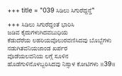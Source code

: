 +++
title = "039 ಸಿಡಿಲು ಸಿಗುರೆದ್ದನ್ತೆ"

+++
ಸಿಡಿಲು ಸಿಗುರೆದ್ದಂತೆ ಭಾರಿಸಿ   
ಜಡಿವ ಕೈದುಗಳುಗಿದವಬುಧಿಯ   
ಕೆಡುದೆರೆಯ ಲಹರಿಯವೊಲುರವಣಿಸಿದವು ಬೊಬ್ಬೆಗಳು   
ನಡುಗಿತವನಿಯಜಾಂಡ ಖರ್ಪರ   
ವೊಡೆಯಲವನಿಯ ಲಗ್ಗೆ ಸೂಳಿನ   
ಹೊಡೆಗುಳಿನೊಳಬ್ಬರಿಸಿದವು ನಿಸ್ಸಾಳ ಕೋಟಿಗಳು    ॥39॥